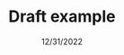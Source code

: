 ---
title: "Draft example"
description: "Setting draft flag to true to hide this post."
date: "12/31/2022"
draft: true
---